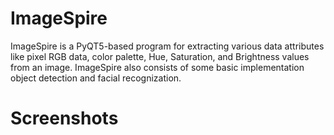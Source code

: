 # ImageSpire

ImageSpire is a PyQT5-based program for extracting various data attributes like pixel RGB data, color palette, Hue, Saturation, and Brightness values from an image.
ImageSpire also consists of some basic implementation object detection and facial recognization.


# Screenshots

